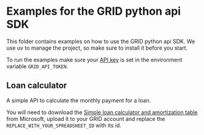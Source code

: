 # Examples for the GRID python api SDK

This folder contains examples on how to use the GRID python api SDK.
We use uv to manage the project, so make sure to install it before you start.

To run the examples make sure your [API key](https://app.grid.is/account/api-key) is set in the environment variable `GRID_API_TOKEN`.

## Loan calculator

A simple API to calculate the monthly payment for a loan.

You will need to download the [Simple loan calculator and amortization table](https://create.microsoft.com/en-us/template/simple-loan-calculator-and-amortization-table-923c86b5-63f8-42d1-99cb-c6ae4f4b679e) from Microsoft, 
upload it to your GRID account and replace the `REPLACE_WITH_YOUR_SPREADSHEET_ID` with its id.
